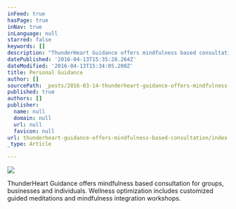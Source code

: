 ```yaml
---
inFeed: true
hasPage: true
inNav: true
inLanguage: null
starred: false
keywords: []
description: "ThunderHeart Guidance offers mindfulness based consultation for groups, businesses and individuals. Wellness optimization includes customized guided meditations and mindfulness integration workshops.\_"
datePublished: '2016-04-13T15:35:28.264Z'
dateModified: '2016-04-13T15:34:05.200Z'
title: Personal Guidance
author: []
sourcePath: _posts/2016-03-14-thunderheart-guidance-offers-mindfulness-based-consultation.md
published: true
authors: []
publisher:
  name: null
  domain: null
  url: null
  favicon: null
url: thunderheart-guidance-offers-mindfulness-based-consultation/index.html
_type: Article

---
```

![](https://the-grid-user-content.s3-us-west-2.amazonaws.com/33cceb93-2c5c-4926-8d44-5874b485bb99.jpg)

ThunderHeart Guidance offers mindfulness based consultation for groups, businesses and individuals. Wellness optimization includes customized guided meditations and mindfulness integration workshops.